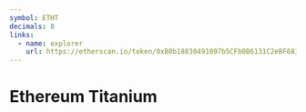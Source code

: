 ```yaml
---
symbol: ETHT
decimals: 8
links:
  - name: explorer
    url: https://etherscan.io/token/0xB0b18830491097b5CFb0B6131C2eBF683FAdA891
---
```


# Ethereum Titanium
